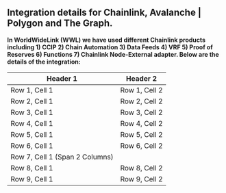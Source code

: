 ## Integration details for Chainlink, Avalanche | Polygon and The Graph.

**In WorldWideLink (WWL) we have used different Chainlink products including 1) CCIP 2) Chain Automation 3) Data Feeds 4) VRF 5) Proof of Reserves 6) Functions 7) Chainlink Node-External adapter. Below are the details of the integration:**


| Header 1 | Header 2 |
| ---------|----------|
| Row 1, Cell 1 | Row 1, Cell 2 |
| Row 2, Cell 1 | Row 2, Cell 2 |
| Row 3, Cell 1 | Row 3, Cell 2 |
| Row 4, Cell 1 | Row 4, Cell 2 |
| Row 5, Cell 1 | Row 5, Cell 2 |
| Row 6, Cell 1 | Row 6, Cell 2 |
| Row 7, Cell 1 (Span 2 Columns) | |
| Row 8, Cell 1 | Row 8, Cell 2 |
| Row 9, Cell 1 | Row 9, Cell 2 |